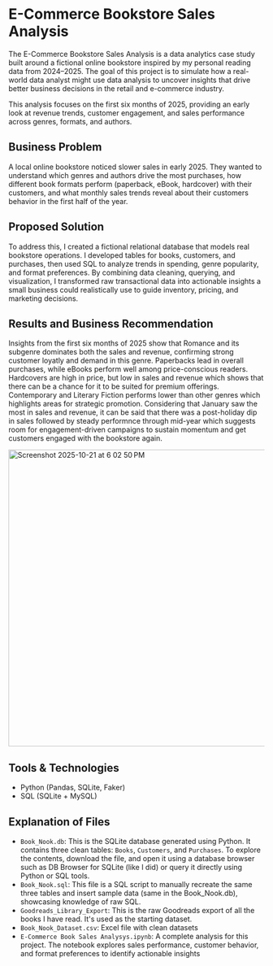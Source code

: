 # E-Commerce Bookstore Sales Analysis

The E-Commerce Bookstore Sales Analysis is a data analytics case study built around a fictional online bookstore inspired by my personal reading data from 2024–2025. The goal of this project is to simulate how a real-world data analyst might use data analysis to uncover insights that drive better business decisions in the retail and e-commerce industry.

This analysis focuses on the first six months of 2025, providing an early look at revenue trends, customer engagement, and sales performance across genres, formats, and authors. 


## Business Problem

A local online bookstore noticed slower sales in early 2025. They wanted to understand which genres and authors drive the most purchases, how different book formats perform (paperback, eBook, hardcover) with their customers, and what monthly sales trends reveal about their customers behavior in the first half of the year.


## Proposed Solution
To address this, I created a fictional relational database that models real bookstore operations. I developed tables for books, customers, and purchases, then used SQL to analyze trends in spending, genre popularity, and format preferences. By combining data cleaning, querying, and visualization, I transformed raw transactional data into actionable insights a small business could realistically use to guide inventory, pricing, and marketing decisions.

## Results and Business Recommendation
Insights from the first six months of 2025 show that Romance and its subgenre dominates both the sales and revenue, confirming strong customer loyatly and demand in this genre. Paperbacks lead in overall purchases, while eBooks perform well among price-conscious readers. Hardcovers are high in price, but low in sales and revenue which shows that there can be a chance for it to be suited for premium offerings. Contemporary and Literary Fiction performs lower than other genres which highlights areas for strategic promotion. Considering that January saw the most in sales and revenue, it can be said that there was a post-holiday dip in sales followed by steady performnce through mid-year which suggests room for engagement-driven campaigns to sustain momentum and get customers engaged with the bookstore again.

<img width="690" height="584" alt="Screenshot 2025-10-21 at 6 02 50 PM" src="https://github.com/user-attachments/assets/dc722c90-0c01-47e8-b99d-6d646dbd78d4" />


## Tools & Technologies

- Python (Pandas, SQLite, Faker)
- SQL (SQLite + MySQL)

## Explanation of Files 

- `Book_Nook.db`: This is the SQLite database generated using Python. It contains three clean tables: `Books`, `Customers`, and `Purchases`. To explore the contents, download the file, and open it using a database browser such as DB Browser for SQLite (like I did) or query it directly using Python or SQL tools.
- `Book_Nook.sql`: This file is a SQL script to manually recreate the same three tables and insert sample data (same in the Book_Nook.db), showcasing knowledge of raw SQL.
- `Goodreads_Library_Export`: This is the raw Goodreads export of all the books I have read. It's used as the starting dataset.
- `Book_Nook_Dataset.csv`: Excel file with clean datasets
- `E-Commerce Book Sales Analysys.ipynb`: A complete analysis for this project. The notebook explores sales performance, customer behavior, and format preferences to identify actionable insights

